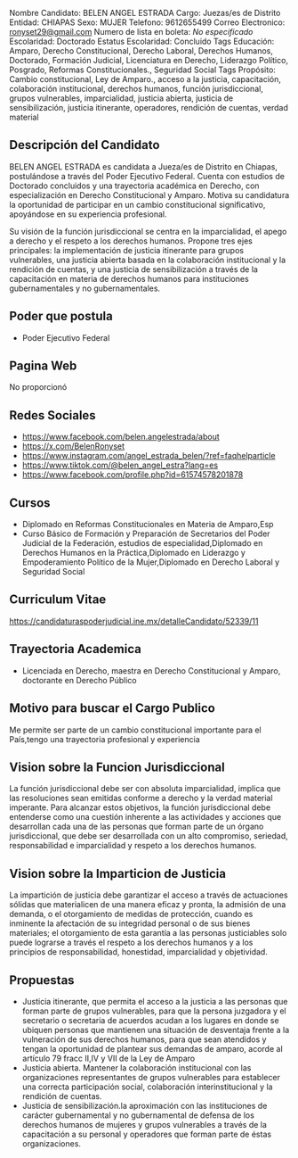 Nombre Candidato: BELEN ANGEL ESTRADA
Cargo: Juezas/es de Distrito
Entidad: CHIAPAS
Sexo: MUJER
Telefono: 9612655499
Correo Electronico: ronyset29@gmail.com
Numero de lista en boleta: *No especificado*
Escolaridad: Doctorado
Estatus Escolaridad: Concluido
Tags Educación: Amparo, Derecho Constitucional, Derecho Laboral, Derechos Humanos, Doctorado, Formación Judicial, Licenciatura en Derecho, Liderazgo Político, Posgrado, Reformas Constitucionales., Seguridad Social
Tags Propósito: Cambio constitucional, Ley de Amparo., acceso a la justicia, capacitación, colaboración institucional, derechos humanos, función jurisdiccional, grupos vulnerables, imparcialidad, justicia abierta, justicia de sensibilización, justicia itinerante, operadores, rendición de cuentas, verdad material


## Descripción del Candidato 

BELEN ANGEL ESTRADA es candidata a Jueza/es de Distrito en Chiapas, postulándose a través del Poder Ejecutivo Federal. Cuenta con estudios de Doctorado concluidos y una trayectoria académica en Derecho, con especialización en Derecho Constitucional y Amparo.  Motiva su candidatura la oportunidad de participar en un cambio constitucional significativo, apoyándose en su experiencia profesional.

Su visión de la función jurisdiccional se centra en la imparcialidad, el apego a derecho y el respeto a los derechos humanos.  Propone tres ejes principales: la implementación de justicia itinerante para grupos vulnerables, una justicia abierta basada en la colaboración institucional y la rendición de cuentas, y una justicia de sensibilización a través de la capacitación en materia de derechos humanos para instituciones gubernamentales y no gubernamentales.


## Poder que postula

- Poder Ejecutivo Federal


## Pagina Web

No proporcionó


## Redes Sociales

- https://www.facebook.com/belen.angelestrada/about
- https://x.com/BelenRonyset
- https://www.instagram.com/angel_estrada_belen/?ref=faqhelparticle
- https://www.tiktok.com/@belen_angel_estra?lang=es
- https://www.facebook.com/profile.php?id=61574578201878


## Cursos

- Diplomado en Reformas Constitucionales en Materia de Amparo,Esp
- Curso Básico de Formación y Preparación de Secretarios del Poder Judicial de la Federación, estudios de especialidad,Diplomado en Derechos Humanos en la Práctica,Diplomado en Liderazgo y Empoderamiento Político de la Mujer,Diplomado en Derecho Laboral y Seguridad Social


## Curriculum Vitae

https://candidaturaspoderjudicial.ine.mx/detalleCandidato/52339/11


## Trayectoria Academica

- Licenciada en Derecho, maestra en Derecho Constitucional y Amparo, doctorante en Derecho Público


## Motivo para buscar el Cargo Publico

Me permite ser parte de un cambio constitucional importante para el País,tengo una trayectoria profesional y experiencia


## Vision sobre la Funcion Jurisdiccional

La función jurisdiccional debe ser con absoluta imparcialidad, implica que las resoluciones sean emitidas conforme a derecho y la verdad material imperante. Para alcanzar estos objetivos, la función jurisdiccional debe entenderse como una cuestión inherente a las actividades y acciones que desarrollan cada una de las personas que forman parte de un órgano jurisdiccional, que debe ser desarrollada con un alto compromiso, seriedad, responsabilidad e imparcialidad y respeto a los derechos humanos.


## Vision sobre la Imparticion de Justicia

La impartición de justicia debe garantizar el acceso a través de actuaciones sólidas que materialicen de una manera eficaz y pronta, la admisión de una demanda, o el otorgamiento de medidas de protección, cuando es inminente la afectación de su integridad personal o de sus bienes materiales; el otorgamiento de esta garantía a las personas justiciables solo puede lograrse a través el respeto a los derechos humanos y a los principios de responsabilidad, honestidad, imparcialidad y objetividad.


## Propuestas

- Justicia itinerante, que permita el acceso a la justicia a las personas que forman parte de grupos vulnerables, para que la persona juzgadora y el secretario o secretaria de acuerdos acudan a los lugares en donde se ubiquen personas que mantienen una situación de desventaja frente a la vulneración de sus derechos humanos, para que sean atendidos y tengan la oportunidad de plantear sus demandas de amparo, acorde al artículo 79 fracc II,IV y VII de la Ley de Amparo
- Justicia abierta. Mantener la colaboración institucional con las organizaciones representantes de grupos vulnerables para establecer una correcta participación social, colaboración interinstitucional y la rendición de cuentas.
- Justicia de sensibilización.la aproximación con las instituciones de carácter gubernamental y no gubernamental de defensa de los derechos humanos de mujeres y grupos vulnerables a través de la capacitación a su personal y operadores que forman parte de éstas organizaciones.

